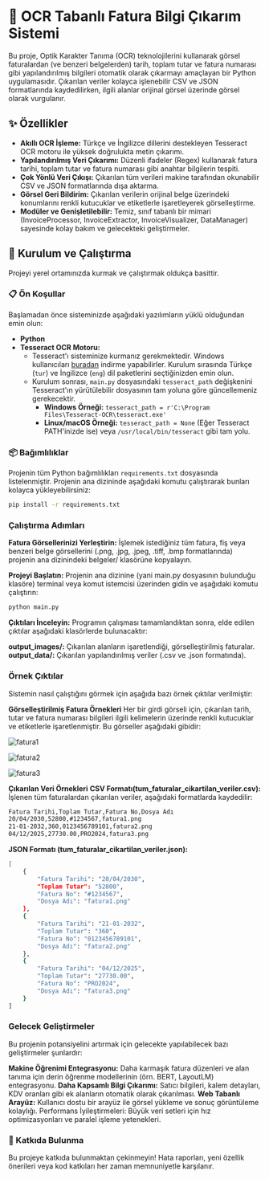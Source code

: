 # 📄 OCR Tabanlı Fatura Bilgi Çıkarım Sistemi

Bu proje, Optik Karakter Tanıma (OCR) teknolojilerini kullanarak görsel faturalardan (ve benzeri belgelerden) tarih, toplam tutar ve fatura numarası gibi yapılandırılmış bilgileri otomatik olarak çıkarmayı amaçlayan bir Python uygulamasıdır. Çıkarılan veriler kolayca işlenebilir CSV ve JSON formatlarında kaydedilirken, ilgili alanlar orijinal görsel üzerinde görsel olarak vurgulanır.

## ✨ Özellikler

* **Akıllı OCR İşleme:** Türkçe ve İngilizce dillerini destekleyen Tesseract OCR motoru ile yüksek doğrulukta metin çıkarımı.
* **Yapılandırılmış Veri Çıkarımı:** Düzenli ifadeler (Regex) kullanarak fatura tarihi, toplam tutar ve fatura numarası gibi anahtar bilgilerin tespiti.
* **Çok Yönlü Veri Çıkışı:** Çıkarılan tüm verileri makine tarafından okunabilir CSV ve JSON formatlarında dışa aktarma.
* **Görsel Geri Bildirim:** Çıkarılan verilerin orijinal belge üzerindeki konumlarını renkli kutucuklar ve etiketlerle işaretleyerek görselleştirme.
* **Modüler ve Genişletilebilir:** Temiz, sınıf tabanlı bir mimari (InvoiceProcessor, InvoiceExtractor, InvoiceVisualizer, DataManager) sayesinde kolay bakım ve gelecekteki geliştirmeler.

## 🚀 Kurulum ve Çalıştırma

Projeyi yerel ortamınızda kurmak ve çalıştırmak oldukça basittir.

### 📋 Ön Koşullar

Başlamadan önce sisteminizde aşağıdaki yazılımların yüklü olduğundan emin olun:

* **Python**
* **Tesseract OCR Motoru:**
    * Tesseract'ı sisteminize kurmanız gerekmektedir. Windows kullanıcıları [buradan](https://tesseract-ocr.github.io/tessdoc/Downloads.html) indirme yapabilirler. Kurulum sırasında Türkçe (`tur`) ve İngilizce (`eng`) dil paketlerini seçtiğinizden emin olun.
    * Kurulum sonrası, `main.py` dosyasındaki `tesseract_path` değişkenini Tesseract'ın yürütülebilir dosyasının tam yoluna göre güncellemeniz gerekecektir.
        * **Windows Örneği:** `tesseract_path = r'C:\Program Files\Tesseract-OCR\tesseract.exe'`
        * **Linux/macOS Örneği:** `tesseract_path = None` (Eğer Tesseract PATH'inizde ise) veya `/usr/local/bin/tesseract` gibi tam yolu.

### 📦 Bağımlılıklar

Projenin tüm Python bağımlılıkları `requirements.txt` dosyasında listelenmiştir. Projenin ana dizininde aşağıdaki komutu çalıştırarak bunları kolayca yükleyebilirsiniz:

```bash
pip install -r requirements.txt
```


### Çalıştırma Adımları
**Fatura Görsellerinizi Yerleştirin:**
İşlemek istediğiniz tüm fatura, fiş veya benzeri belge görsellerini (.png, .jpg, .jpeg, .tiff, .bmp formatlarında) projenin ana dizinindeki belgeler/ klasörüne kopyalayın.

**Projeyi Başlatın:**
Projenin ana dizinine (yani main.py dosyasının bulunduğu klasöre) terminal veya komut istemcisi üzerinden gidin ve aşağıdaki komutu çalıştırın:
```bash 
python main.py
```

**Çıktıları İnceleyin:**
Programın çalışması tamamlandıktan sonra, elde edilen çıktılar aşağıdaki klasörlerde bulunacaktır:

**output_images/:** Çıkarılan alanların işaretlendiği, görselleştirilmiş faturalar.
**output_data/:** Çıkarılan yapılandırılmış veriler (.csv ve .json formatında).


   

### Örnek Çıktılar
Sistemin nasıl çalıştığını görmek için aşağıda bazı örnek çıktılar verilmiştir:

**Görselleştirilmiş Fatura Örnekleri**
Her bir girdi görseli için, çıkarılan tarih, tutar ve fatura numarası bilgileri ilgili kelimelerin üzerinde renkli kutucuklar ve etiketlerle işaretlenmiştir. Bu görseller aşağıdaki gibidir:

 ![fatura1](output_images/annotated_fatura1.png)
 
 ![fatura2](output_images/annotated_fatura2.png)
 
 ![fatura3](output_images/annotated_fatura3.png)



**Çıkarılan Veri Örnekleri**
**CSV Formatı(tum_faturalar_cikartilan_veriler.csv):**
İşlenen tüm faturalardan çıkarılan veriler, aşağıdaki formatlarda kaydedilir:
```bash
Fatura Tarihi,Toplam Tutar,Fatura No,Dosya Adı
20/04/2030,52800,#1234567,fatura1.png
21-01-2032,360,0123456789101,fatura2.png
04/12/2025,27730.00,PRO2024,fatura3.png

```

**JSON Formatı (tum_faturalar_cikartilan_veriler.json):**
```bash
[
    {
        "Fatura Tarihi": "20/04/2030",
        "Toplam Tutar": "52800",
        "Fatura No": "#1234567",
        "Dosya Adı": "fatura1.png"
    },
    {
        "Fatura Tarihi": "21-01-2032",
        "Toplam Tutar": "360",
        "Fatura No": "0123456789101",
        "Dosya Adı": "fatura2.png"
    },
    {
        "Fatura Tarihi": "04/12/2025",
        "Toplam Tutar": "27730.00",
        "Fatura No": "PRO2024",
        "Dosya Adı": "fatura3.png"
    }
]
```

### Gelecek Geliştirmeler
Bu projenin potansiyelini artırmak için gelecekte yapılabilecek bazı geliştirmeler şunlardır:

**Makine Öğrenimi Entegrasyonu:** Daha karmaşık fatura düzenleri ve alan tanıma için derin öğrenme modellerinin (örn. BERT, LayoutLM) entegrasyonu.
**Daha Kapsamlı Bilgi Çıkarımı:** Satıcı bilgileri, kalem detayları, KDV oranları gibi ek alanların otomatik olarak çıkarılması.
**Web Tabanlı Arayüz:** Kullanıcı dostu bir arayüz ile görsel yükleme ve sonuç görüntüleme kolaylığı.
Performans İyileştirmeleri: Büyük veri setleri için hız optimizasyonları ve paralel işleme yetenekleri.

### 🤝 Katkıda Bulunma
Bu projeye katkıda bulunmaktan çekinmeyin! Hata raporları, yeni özellik önerileri veya kod katkıları her zaman memnuniyetle karşılanır.




